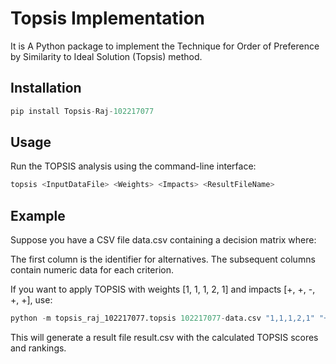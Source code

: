  # Topsis Implementation

It is A Python package to implement the Technique for Order of Preference by Similarity to Ideal Solution (Topsis) method.

## Installation

```python
pip install Topsis-Raj-102217077
```

## Usage
Run the TOPSIS analysis using the command-line interface:

```python
topsis <InputDataFile> <Weights> <Impacts> <ResultFileName>
```

## Example
Suppose you have a CSV file data.csv containing a decision matrix where:

The first column is the identifier for alternatives.
The subsequent columns contain numeric data for each criterion.

If you want to apply TOPSIS with weights [1, 1, 1, 2, 1] and impacts [+, +, -, +, +], use:

```python
python -m topsis_raj_102217077.topsis 102217077-data.csv "1,1,1,2,1" "+,+,-,+,+" 102217077-result.csv
```
This will generate a result file result.csv with the calculated TOPSIS scores and rankings.
